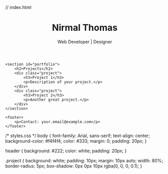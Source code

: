 // index.html
<!DOCTYPE html>
<html lang="en">
<head>
    <meta charset="UTF-8">
    <meta name="viewport" content="width=device-width, initial-scale=1.0">
    <title>Portfolio</title>
    <link rel="stylesheet" href="styles.css">
</head>
<body>
    <header>
        <h1>Nirmal Thomas</h1>
        <p>Web Developer | Designer</p>
    </header>
    
    <section id="portfolio">
        <h2>Projects</h2>
        <div class="project">
            <h3>Project 1</h3>
            <p>Description of your project.</p>
        </div>
        <div class="project">
            <h3>Project 2</h3>
            <p>Another great project.</p>
        </div>
    </section>

    <footer>
        <p>Contact: your.email@example.com</p>
    </footer>
</body>
</html>

/* styles.css */
body {
    font-family: Arial, sans-serif;
    text-align: center;
    background-color: #f4f4f4;
    color: #333;
    margin: 0;
    padding: 20px;
}

header {
    background: #222;
    color: white;
    padding: 20px;
}

.project {
    background: white;
    padding: 10px;
    margin: 10px auto;
    width: 80%;
    border-radius: 5px;
    box-shadow: 0px 0px 10px rgba(0, 0, 0, 0.1);
}

